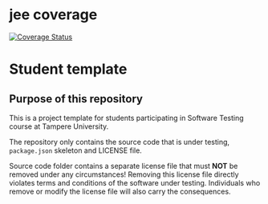 
# jee coverage

[![Coverage Status](https://coveralls.io/repos/github/laslauk/software_testing/badge.svg)](https://coveralls.io/github/laslauk/software_testing)

# Student template

## Purpose of this repository

This is a project template for students participating in Software Testing course
at Tampere University.

The repository only contains the source code that is under testing, `package.json` skeleton
and LICENSE file.

Source code folder contains a separate license file that must **NOT** be removed under any circumstances!
Removing this license file directly violates terms and conditions of the software under testing.
Individuals who remove or modify the license file will also carry the consequences.